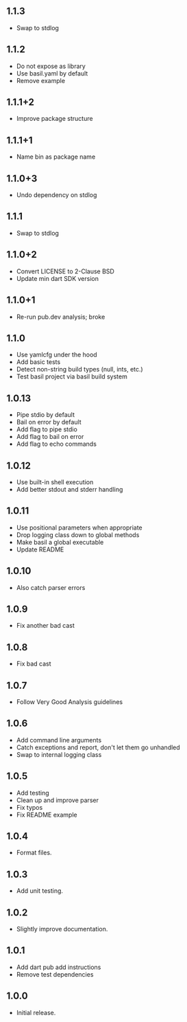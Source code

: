## 1.1.3

* Swap to stdlog

## 1.1.2

* Do not expose as library
* Use basil.yaml by default
* Remove example

## 1.1.1+2

* Improve package structure

## 1.1.1+1

* Name bin as package name

## 1.1.0+3

* Undo dependency on stdlog

## 1.1.1

* Swap to stdlog

## 1.1.0+2

* Convert LICENSE to 2-Clause BSD
* Update min dart SDK version

## 1.1.0+1

* Re-run pub.dev analysis; broke

## 1.1.0

* Use yamlcfg under the hood
* Add basic tests
* Detect non-string build types (null, ints, etc.)
* Test basil project via basil build system

## 1.0.13

* Pipe stdio by default
* Bail on error by default
* Add flag to pipe stdio
* Add flag to bail on error
* Add flag to echo commands

## 1.0.12

* Use built-in shell execution
* Add better stdout and stderr handling

## 1.0.11

* Use positional parameters when appropriate
* Drop logging class down to global methods
* Make basil a global executable
* Update README

## 1.0.10

* Also catch parser errors

## 1.0.9

* Fix another bad cast

## 1.0.8

* Fix bad cast

## 1.0.7

* Follow Very Good Analysis guidelines

## 1.0.6

* Add command line arguments
* Catch exceptions and report, don't let them go unhandled
* Swap to internal logging class

## 1.0.5

* Add testing
* Clean up and improve parser
* Fix typos
* Fix README example

## 1.0.4

* Format files.

## 1.0.3

* Add unit testing.

## 1.0.2

* Slightly improve documentation.

## 1.0.1

* Add dart pub add instructions
* Remove test dependencies

## 1.0.0

* Initial release.
